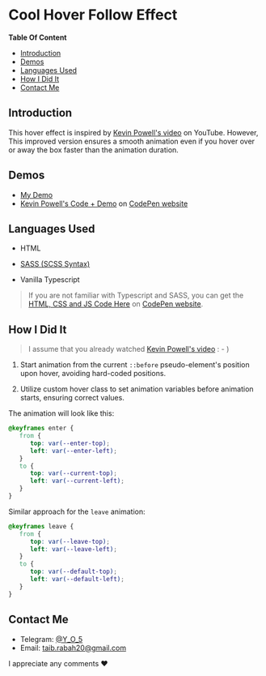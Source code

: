 # Cool Hover Follow Effect

**Table Of Content**

-  [Introduction](#introduction)
-  [Demos](#demos)
-  [Languages Used](#languages-used)
-  [How I Did It](#how-i-did-it)
-  [Contact Me](#contact-me)

## Introduction

This hover effect is inspired by [Kevin Powell's video](https://www.youtube.com/watch?v=IdxzJLQ3Mbs&t=176s&ab_channel=KevinPowell) on YouTube. However, This improved version ensures a smooth animation even if you hover over or away the box faster than the animation duration.

## Demos

-  [My Demo](https://taib-rabah.github.io/hover-follow-effect/)
-  [Kevin Powell's Code + Demo](https://codepen.io/kevinpowell/pen/ExJebPz) on [CodePen website](https://codepen.io/)

## Languages Used

-  HTML

-  [SASS (SCSS Syntax)](https://sass-lang.com/documentation/)

-  Vanilla Typescript

> If you are not familiar with Typescript and SASS, you can get the [HTML, CSS and JS Code Here](https://codepen.io/Rabah-Taib/pen/oNOOBMy) on [CodePen website](https://codepen.io/).

## How I Did It

> I assume that you already watched [Kevin Powell's video](https://www.youtube.com/watch?v=IdxzJLQ3Mbs&t=176s&ab_channel=KevinPowell) : - )

1. Start animation from the current `::before` pseudo-element's position upon hover, avoiding hard-coded positions.

2. Utilize custom hover class to set animation variables before animation starts, ensuring correct values.

The animation will look like this:

```css
@keyframes enter {
   from {
      top: var(--enter-top);
      left: var(--enter-left);
   }
   to {
      top: var(--current-top);
      left: var(--current-left);
   }
}
```

Similar approach for the `leave` animation:

```css
@keyframes leave {
   from {
      top: var(--leave-top);
      left: var(--leave-left);
   }
   to {
      top: var(--default-top);
      left: var(--default-left);
   }
}
```

## Contact Me

-  Telegram: [@Y_O_5](https://t.me/y_o_5)
-  Email: taib.rabah20@gmail.com

I appreciate any comments ♥
